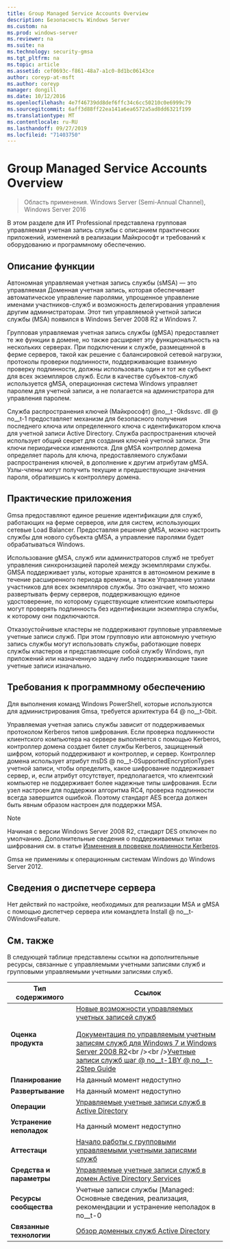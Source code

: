 ```yaml
---
title: Group Managed Service Accounts Overview
description: Безопасность Windows Server
ms.custom: na
ms.prod: windows-server
ms.reviewer: na
ms.suite: na
ms.technology: security-gmsa
ms.tgt_pltfrm: na
ms.topic: article
ms.assetid: cef0693c-f861-48a7-a1c0-8d1bc06143ce
author: coreyp-at-msft
ms.author: coreyp
manager: dongill
ms.date: 10/12/2016
ms.openlocfilehash: 4e7f46739dd8def6ffc34c6cc50210c0e6999c79
ms.sourcegitcommit: 6aff3d88ff22ea141a6ea6572a5ad8dd6321f199
ms.translationtype: MT
ms.contentlocale: ru-RU
ms.lasthandoff: 09/27/2019
ms.locfileid: "71403750"
---
```

# <a name="group-managed-service-accounts-overview"></a>Group Managed Service Accounts Overview

>Область применения. Windows Server (Semi-Annual Channel), Windows Server 2016

В этом разделе для ИТ Professional представлена групповая управляемая учетная запись службы с описанием практических приложений, изменений в реализации Майкрософт и требований к оборудованию и программному обеспечению.


## <a name="BKMK_OVER"></a>Описание функции
Автономная управляемая учетная запись службы (sMSA) — это управляемая Доменная учетная запись, которая обеспечивает автоматическое управление паролями, упрощенное управление именами участников-служб и возможность делегирования управления другим администраторам. Этот тип управляемой учетной записи службы (MSA) появился в Windows Server 2008 R2 и Windows 7.

Групповая управляемая учетная запись службы (gMSA) предоставляет те же функции в домене, но также расширяет эту функциональность на нескольких серверах. При подключении к службе, размещенной в ферме серверов, такой как решение с балансировкой сетевой нагрузки, протоколы проверки подлинности, поддерживающие взаимную проверку подлинности, должны использовать один и тот же субъект для всех экземпляров служб. Если в качестве субъектов-служб используется gMSA, операционная система Windows управляет паролем для учетной записи, а не полагается на администратора для управления паролем.

Служба распространения ключей (Майкрософт) @no__t -0kdssvc. dll @ no__t-1 предоставляет механизм для безопасного получения последнего ключа или определенного ключа с идентификатором ключа для учетной записи Active Directory. Служба распространения ключей использует общий секрет для создания ключей учетной записи. Эти ключи периодически изменяются. Для gMSA контроллер домена определяет пароль для ключа, предоставляемого службами распространения ключей, в дополнение к другим атрибутам gMSA.  Узлы-члены могут получить текущие и предшествующие значения пароля, обратившись к контроллеру домена.

## <a name="BKMK_APP"></a>Практические приложения
Gmsa предоставляют единое решение идентификации для служб, работающих на ферме серверов, или для систем, использующих сетевые Load Balancer. Предоставляя решение gMSA, можно настроить службы для нового субъекта gMSA, а управление паролями будет обрабатываться Windows.

Использование gMSA, служб или администраторов служб не требует управления синхронизацией паролей между экземплярами службы. GMSA поддерживает узлы, которые хранятся в автономном режиме в течение расширенного периода времени, а также Управление узлами участников для всех экземпляров службы. Это означает, что можно развертывать ферму серверов, поддерживающую единое удостоверение, по которому существующие клиентские компьютеры могут проверять подлинность без идентификации экземпляра службы, к которому они подключаются.

Отказоустойчивые кластеры не поддерживают групповые управляемые учетные записи служб. При этом групповую или автономную учетную запись службы могут использовать службы, работающие поверх службы кластеров и представляющие собой службу Windows, пул приложений или назначенную задачу либо поддерживающие такие учетные записи изначально.

## <a name="BKMK_SOFT"></a>Требования к программному обеспечению

Для выполнения команд Windows PowerShell, которые используются для администрирования Gmsa, требуется архитектура 64 @ no__t-0bit.

Управляемая учетная запись службы зависит от поддерживаемых протоколом Kerberos типов шифрования. Если проверка подлинности клиентского компьютера на сервере выполняется с помощью Kerberos, контроллер домена создает билет службы Kerberos, защищенный шифром, который поддерживают и контроллер, и сервер. Контроллер домена использует атрибут msDS @ no__t-0SupportedEncryptionTypes учетной записи, чтобы определить, какое шифрование поддерживает сервер, и, если атрибут отсутствует, предполагается, что клиентский компьютер не поддерживает более надежные типы шифрования. Если узел настроен для поддержки алгоритма RC4, проверка подлинности всегда завершится ошибкой. Поэтому стандарт AES всегда должен быть явным образом настроен для поддержки MSA.

> [!NOTE]
> Начиная с версии Windows Server 2008 R2, стандарт DES отключен по умолчанию. Дополнительные сведения о поддерживаемых типах шифрования см. в статье [Изменения в проверке подлинности Kerberos](https://technet.microsoft.com/library/dd560670(WS.10).aspx).

Gmsa не применимы к операционным системам Windows до Windows Server 2012.

## <a name="server-manager-information"></a>Сведения о диспетчере сервера
Нет действий по настройке, необходимых для реализации MSA и gMSA с помощью диспетчер сервера или командлета Install @ no__t-0WindowsFeature.

## <a name="BKMK_LINKS"></a>См. также
В следующей таблице представлены ссылки на дополнительные ресурсы, связанные с управляемыми учетными записями служб и групповыми управляемыми учетными записями служб.

|Тип содержимого|Ссылок|
|--------|-------|
|**Оценка продукта**|[Новые возможности управляемых учетных записей служб](what-s-new-for-managed-service-accounts.md)<br /><br />[Документация по управляемым учетным записям служб для Windows 7 и Windows Server 2008 R2](https://technet.microsoft.com/library/ff641731(v=ws.10).aspx)<br /><br />[Учетные записи служб шаг @ no__t-1BY @ no__t-2Step Guide](https://technet.microsoft.com/library/dd548356(v=ws.10).aspx)|
|**Планирование**|На данный момент недоступно|
|**Развертывание**|На данный момент недоступно|
|**Операции**|[Управляемые учетные записи служб в Active Directory](https://technet.microsoft.com/library/dd378925(v=ws.10).aspx)|
|**Устранение неполадок**|На данный момент недоступно|
|**Аттестаци**|[Начало работы с групповыми управляемыми учетными записями служб](getting-started-with-group-managed-service-accounts.md)|
|**Средства и параметры**|[Управляемые учетные записи служб в домен Active Directory Services](https://technet.microsoft.com/library/dd378925(v=WS.10).aspx)|
|**Ресурсы сообщества**|Учетные записи службы [Managed: Основные сведения, реализация, рекомендации и устранение неполадок в no__t-0|
|**Связанные технологии**|[Обзор доменных служб Active Directory](active-directory-domain-services-overview.md)|


